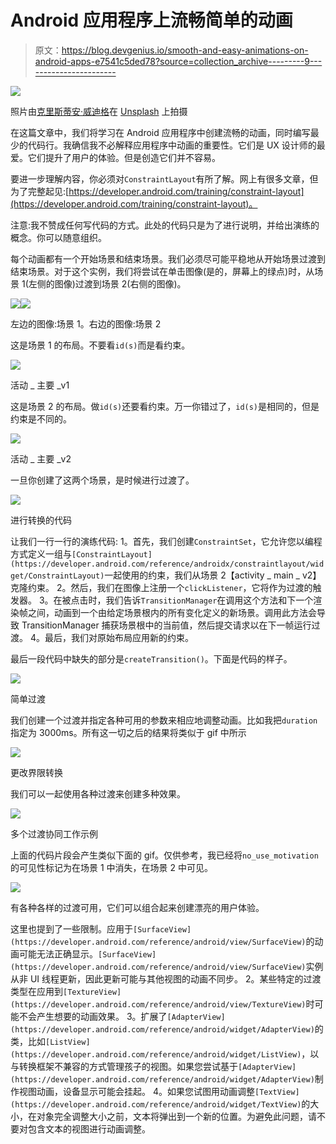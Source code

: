 # Android 应用程序上流畅简单的动画

> 原文：<https://blog.devgenius.io/smooth-and-easy-animations-on-android-apps-e7541c5ded78?source=collection_archive---------9----------------------->

![](img/9569deb0932b17eda407f750e9a432a9.png)

照片由[克里斯蒂安·威迪格](https://unsplash.com/@christianw?utm_source=medium&utm_medium=referral)在 [Unsplash](https://unsplash.com?utm_source=medium&utm_medium=referral) 上拍摄

在这篇文章中，我们将学习在 Android 应用程序中创建流畅的动画，同时编写最少的代码行。我确信我不必解释应用程序中动画的重要性。它们是 UX 设计师的最爱。它们提升了用户的体验。但是创造它们并不容易。

要进一步理解内容，你必须对`ConstraintLayout`有所了解。网上有很多文章，但为了完整起见:[https://developer.android.com/training/constraint-layout](https://developer.android.com/training/constraint-layout)。

注意:我不赞成任何写代码的方式。此处的代码只是为了进行说明，并给出演练的概念。你可以随意组织。

每个动画都有一个开始场景和结束场景。我们必须尽可能平稳地从开始场景过渡到结束场景。对于这个实例，我们将尝试在单击图像(是的，屏幕上的绿点)时，从场景 1(左侧的图像)过渡到场景 2(右侧的图像)。

![](img/4ecea1dbb0baee506c28fa1ec1919d89.png)![](img/5ae3e4c4fd554ef242dbec42770634e5.png)

左边的图像:场景 1。右边的图像:场景 2

这是场景 1 的布局。不要看`id(s)`而是看约束。

![](img/937b58a41db9ec458d1824103a47dcd8.png)

活动 _ 主要 _v1

这是场景 2 的布局。做`id(s)`还要看约束。万一你错过了，`id(s)`是相同的，但是约束是不同的。

![](img/dd78384bd86d428cd767de3590440577.png)

活动 _ 主要 _v2

一旦你创建了这两个场景，是时候进行过渡了。

![](img/3f9b816e953189d50541bd2a7d05f6c5.png)

进行转换的代码

让我们一行一行的演练代码:
1。首先，我们创建`ConstraintSet`，它允许您以编程方式定义一组与`[ConstraintLayout](https://developer.android.com/reference/androidx/constraintlayout/widget/ConstraintLayout)`一起使用的约束，我们从场景 2【activity _ main _ v2】克隆约束。
2。然后，我们在图像上注册一个`clickListener`，它将作为过渡的触发器。
3。在被点击时，我们告诉`TransitionManager`在调用这个方法和下一个渲染帧之间，动画到一个由给定场景根内的所有变化定义的新场景。调用此方法会导致 TransitionManager 捕获场景根中的当前值，然后提交请求以在下一帧运行过渡。
4。最后，我们对原始布局应用新的约束。

最后一段代码中缺失的部分是`createTransition()`。下面是代码的样子。

![](img/e16e760c85f3d6b9a0274b0a196ba2ea.png)

简单过渡

我们创建一个过渡并指定各种可用的参数来相应地调整动画。比如我把`duration`指定为 3000ms。所有这一切之后的结果将类似于 gif 中所示

![](img/002974fe7470008380e3aa4d716d8b7e.png)

更改界限转换

我们可以一起使用各种过渡来创建多种效果。

![](img/eab970b2081057891ed9aaea8b107a6e.png)

多个过渡协同工作示例

上面的代码片段会产生类似下面的 gif。仅供参考，我已经将`no_use_motivation`的可见性标记为在场景 1 中消失，在场景 2 中可见。

![](img/521566fb9f6a48ec1e1565037b195863.png)

有各种各样的过渡可用，它们可以组合起来创建漂亮的用户体验。

这里也提到了一些限制。应用于`[SurfaceView](https://developer.android.com/reference/android/view/SurfaceView)`的动画可能无法正确显示。`[SurfaceView](https://developer.android.com/reference/android/view/SurfaceView)`实例从非 UI 线程更新，因此更新可能与其他视图的动画不同步。
2。某些特定的过渡类型在应用到`[TextureView](https://developer.android.com/reference/android/view/TextureView)`时可能不会产生想要的动画效果。
3。扩展了`[AdapterView](https://developer.android.com/reference/android/widget/AdapterView)`的类，比如`[ListView](https://developer.android.com/reference/android/widget/ListView)`，以与转换框架不兼容的方式管理孩子的视图。如果您尝试基于`[AdapterView](https://developer.android.com/reference/android/widget/AdapterView)`制作视图动画，设备显示可能会挂起。
4。如果您试图用动画调整`[TextView](https://developer.android.com/reference/android/widget/TextView)`的大小，在对象完全调整大小之前，文本将弹出到一个新的位置。为避免此问题，请不要对包含文本的视图进行动画调整。